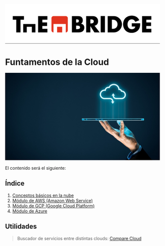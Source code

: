 ![](../img/TheBridge_logo.png)

# Funtamentos de la Cloud 

![img.png](../img/computacion_en_la_nube.png)

El contenido será el siguiente:

## Índice

1. [Conceptos básicos en la nube](Conceptos_generales_aplicados_cloud)
2. [Módulo de AWS (Amazon Web Service)](Modulo_AWS)
3. [Módulo de GCP (Google Cloud Platform)](Modulo_GCP)
4. [Módulo de Azure](Modulo_Azure)


## Utilidades

> Buscador de servicios entre distintas clouds:  [Compare Cloud](https://comparecloud.in/)

